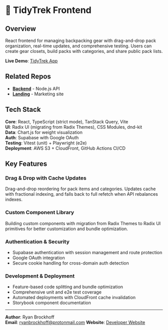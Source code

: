# 🥾 TidyTrek Frontend

## Overview

React frontend for managing backpacking gear with drag-and-drop pack organization, real-time updates, and comprehensive testing. Users can create gear closets, build packs with categories, and share public pack lists.

**Live Demo**: [TidyTrek App](https://tidytrek.co/)

## Related Repos

- **[Backend](https://github.com/rwbrockhoff/tidytrek-backend)** - Node.js API
- **[Landing](https://github.com/rwbrockhoff/tt-landing)** - Marketing site

## Tech Stack

**Core**: React, TypeScript (strict mode), TanStack Query, Vite  
**UI**: Radix UI (migrating from Radix Themes), CSS Modules, dnd-kit  
**Data**: Chart.js for weight visualization  
**Auth**: Supabase with Google OAuth  
**Testing**: Vitest (unit) + Playwright (e2e)  
**Deployment**: AWS S3 + CloudFront, GitHub Actions CI/CD

## Key Features

### Drag & Drop with Cache Updates

Drag-and-drop reordering for pack items and categories. Updates cache with fractional indexing, and falls back to full refetch when API rebalances indexes.

### Custom Component Library

Building custom components with migration from Radix Themes to Radix UI primitives for better customization and bundle optimization.

### Authentication & Security

- Supabase authentication with session management and route protection
- Google OAuth integration
- Secure cookie handling for cross-domain auth detection

### Development & Deployment

- Feature-based code splitting and bundle optimization
- Comprehensive unit and e2e test coverage
- Automated deployments with CloudFront cache invalidation
- Storybook component documentation

---

**Author**: Ryan Brockhoff  
**Email**: ryanbrockhoff@protonmail.com
**Website**: [Developer Website](https://ryanbrockhoff.com/)
